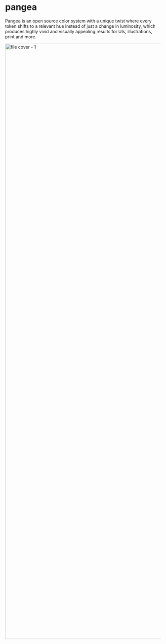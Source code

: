 # pangea

Pangea is an open source color system with a unique twist where every token shifts to a relevant hue instead of just a change in luminosity, which produces highly vivid and visually appealing results for UIs, illustrations, print and more.

<img width="1920" alt="file cover - 1" src="https://github.com/oktayelipek/pangea/assets/1465579/91e1c83a-ff64-412a-82ca-49e251c44c9c">
